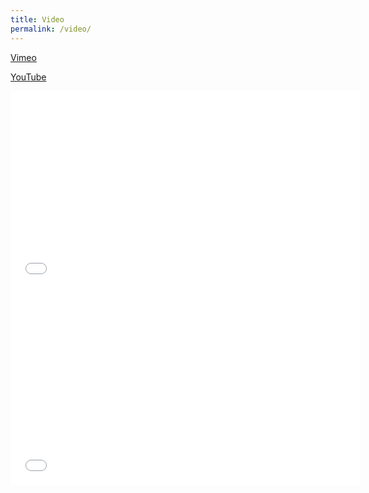 ```yaml
---
title: Video
permalink: /video/
---
```


[Vimeo](https://vimeo.com/apexskier)

[YouTube](http://youtube.com/camapexskier)

<iframe width="560" height="315" src="//www.youtube.com/embed/RT2EC3pxmbs" frameborder="0" webkitallowfullscreen mozallowfullscreen allowfullscreen></iframe>

<iframe src="//player.vimeo.com/video/72834549" width="560" height="315" frameborder="0" webkitallowfullscreen mozallowfullscreen allowfullscreen></iframe>
